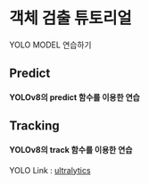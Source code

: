 객체 검출 튜토리얼
====
YOLO MODEL 연습하기  
## Predict
#### YOLOv8의 predict 함수를 이용한 연습
## Tracking
#### YOLOv8의 track 함수를 이용한 연습  
YOLO Link : [ultralytics](https://github.com/ultralytics/ultralytics)
